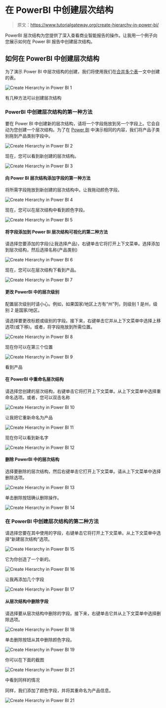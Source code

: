 # 在 PowerBI 中创建层次结构

> 原文：<https://www.tutorialgateway.org/create-hierarchy-in-power-bi/>

PowerBI 层次结构为您提供了深入查看商业智能报告的操作。让我用一个例子向您展示如何在 Power BI 报告中创建层次结构。

## 如何在 PowerBI 中创建层次结构

为了演示 Power BI 中层次结构的创建，我们将使用我们在[合并多个表](https://www.tutorialgateway.org/combine-multiple-tables-in-power-bi/)一文中创建的表。

![Create Hierarchy in Power BI 1](img/de1a815c28ffb034ecfc7ea60f3586e0.png)

有几种方法可以创建层次结构

### PowerBI 中创建层次结构的第一种方法

要在 Power BI 中创建新的层次结构，请将一个字段拖放到另一个字段上。它会自动为您创建一个层次结构。为了在 [Power BI](https://www.tutorialgateway.org/power-bi-tutorial/) 中演示相同的内容，我们将产品子类别拖到产品类别字段中。

![Create Hierarchy in Power BI 2](img/3ac134d471e76fb645b2d511f3ea08ee.png)

现在，您可以看到新创建的层次结构。

![Create Hierarchy in Power BI 3](img/c93872dab603d02f9eb4db0839c14a97.png)

#### 向 Power BI 层次结构添加字段的第一种方法

将所需字段拖放到新创建的层次结构中。让我拖动颜色字段。

![Create Hierarchy in Power BI 4](img/5adbe0d57ade943552a0e785ceb18ed9.png)

现在，您可以在层次结构中看到颜色字段。

![Create Hierarchy in Power BI 5](img/4e559cb832c88153ed6a3a2394e258e1.png)

#### 将字段添加到 Power BI 层次结构可视化的第二种方法

请选择您要添加的字段(让我选择产品)，右键单击它将打开上下文菜单。选择添加到层次结构，然后选择名称(产品类别)

![Create Hierarchy in Power BI 6](img/167b0a9e874105a8fae7a504f2f72d84.png)

现在，您可以在层次结构下看到产品。

![Create Hierarchy in Power BI 7](img/2394cf01d49b08e8cffd8859aa094904.png)

#### 更改 PowerBI 中的层次级别

配置层次级别时请小心。例如，如果国家/地区上方有“州”列，则级别 1 是州，级别 2 是国家/地区。

请选择要更改标题或级别的字段。接下来，右键单击它并从上下文菜单中选择上移选项(或下移)。或者，将字段拖放到所需位置。

![Create Hierarchy in Power BI 8](img/6351ce007fe415c676b639945e866b73.png)

现在你可以在第三个位置

![Create Hierarchy in Power BI 9](img/abe277d493ec422611d3406278485f66.png)

看到产品

#### 在 PowerBI 中重命名层次结构

请选择您创建的层次结构，右键单击它将打开上下文菜单。从上下文菜单中选择重命名选项。或者，您可以双击名称

![Create Hierarchy in Power BI 10](img/59a8168f93293b55e05b198c764fe054.png)

让我把它重新命名为产品

![Create Hierarchy in Power BI 11](img/8e526884b25620b5521175b37b9860b9.png)

现在你可以看到新名字

![Create Hierarchy in Power BI 12](img/d4a35f6c6ca6b9f9cb766205417cbc35.png)

#### 删除 PowerBI 中的层次结构

选择要删除的层次结构，然后右键单击它打开上下文菜单。请从上下文菜单中选择删除选项。

![Create Hierarchy in Power BI 13](img/65dd4e673274003542e989a9e9a95685.png)

单击删除按钮确认删除操作。

![Create Hierarchy in Power BI 14](img/f87a4ad3465400649b108b5c1b352f61.png)

### 在 PowerBI 中创建层次结构的第二种方法

请选择您要在其中使用的字段，右键单击它将打开上下文菜单。从上下文菜单中选择“新建层次结构”选项。

![Create Hierarchy in Power BI 15](img/3192a3b9344367009f8bd0a1456cca8b.png)

它为你创造了一个新的。

![Create Hierarchy in Power BI 16](img/d7ae72e9a9836f80c68c2e3b07faf986.png)

让我再添加几个字段

![Create Hierarchy in Power BI 17](img/bad4e8e66741c2c00e682c1cf25e1919.png)

#### 从层次结构中删除字段

请选择要从层次结构中删除的字段。接下来，右键单击它并从上下文菜单中选择删除选项。

![Create Hierarchy in Power BI 18](img/278a87f3531311ec3ae05e912dc51fe3.png)

单击删除按钮从其中删除颜色字段。

![Create Hierarchy in Power BI 19](img/ac28d0cc42d56b978159d09e9324e0bf.png)

你可以在下面的截图

![Create Hierarchy in Power BI 21](img/597d5e7798441aa45570cbb9f3cd0c8c.png)

中看到同样的情况

同样，我们添加了颜色字段，并将其重命名为产品信息。

![Create Hierarchy in Power BI 21](img/ae6cb0c270b9b2a0aa1370851cd2e5d6.png)